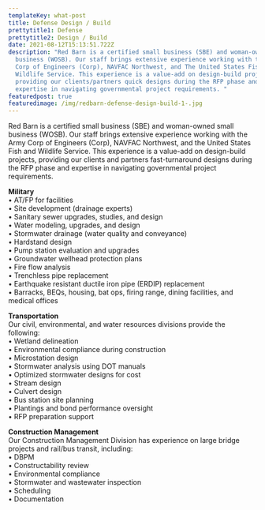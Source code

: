 ```yaml
---
templateKey: what-post
title: Defense Design / Build
prettytitle1: Defense
prettytitle2: Design / Build
date: 2021-08-12T15:13:51.722Z
description: "Red Barn is a certified small business (SBE) and woman-owned small
  business (WOSB). Our staff brings extensive experience working with the Army
  Corp of Engineers (Corp), NAVFAC Northwest, and The United States Fish and
  Wildlife Service. This experience is a value-add on design-build projects
  providing our clients/partners quick designs during the RFP phase and
  expertise in navigating governmental project requirements. "
featuredpost: true
featuredimage: /img/redbarn-defense-design-build-1-.jpg
---
```

Red Barn is a certified small business (SBE) and woman-owned small business (WOSB). Our staff brings extensive experience working with the Army Corp of Engineers (Corp), NAVFAC Northwest, and the United States Fish and Wildlife Service. This experience is a value-add on design-build projects, providing our clients and partners fast-turnaround designs during the RFP phase and expertise in navigating governmental project requirements.  

**Military**  
•	AT/FP for facilities  
•	Site development (drainage experts)  
•	Sanitary sewer upgrades, studies, and design  
•	Water modeling, upgrades, and design  
•	Stormwater drainage (water quality and conveyance)  
•	Hardstand design  
•	Pump station evaluation and upgrades  
•	Groundwater wellhead protection plans  
•	Fire flow analysis  
•	Trenchless pipe replacement  
•	Earthquake resistant ductile iron pipe (ERDIP) replacement  
•	Barracks, BEQs, housing, bat ops, firing range, dining facilities, and medical offices  

 **Transportation**  
Our civil, environmental, and water resources divisions provide the following:  
•	Wetland delineation  
•	Environmental compliance during construction  
•	Microstation design  
•	Stormwater analysis using DOT manuals  
•	Optimized stormwater designs for cost  
•	Stream design  
•	Culvert design  
•	Bus station site planning  
•	Plantings and bond performance oversight  
•	RFP preparation support  

**Construction Management**   
Our Construction Management Division has experience on large bridge projects and rail/bus transit, including:  
•	DBPM  
•	Constructability review  
•	Environmental compliance  
•	Stormwater and wastewater inspection  
•	Scheduling  
•	Documentation